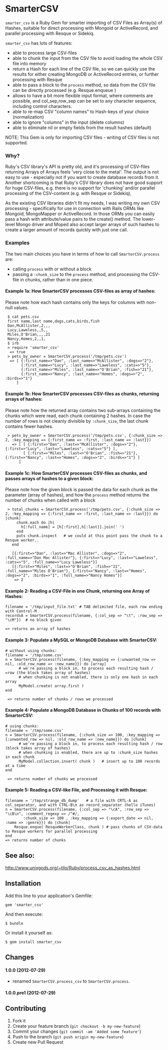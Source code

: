 # SmarterCSV

`smarter_csv` is a Ruby Gem for smarter importing of CSV Files as Array(s) of Hashes, suitable for direct processing with Mongoid or ActiveRecord, 
and parallel processing with Resque or Sidekiq.

`smarter_csv` has lots of features:
 * able to process large CSV-files
 * able to chunk the input from the CSV file to avoid loading the whole CSV file into memory
 * return a Hash for each line of the CSV file, so we can quickly use the results for either creating MongoDB or ActiveRecord entries, or further processing with Resque
 * able to pass a block to the `process` method, so data from the CSV file can be directly processed (e.g. Resque.enqueue )
 * allows to have a bit more flexible input format, where comments are possible, and col_sep,row_sep can be set to any character sequence, including control characters.
 * able to re-map CSV "column names" to Hash-keys of your choice (normalization)
 * able to ignore "columns" in the input (delete columns)
 * able to eliminate nil or empty fields from the result hashes (default)

NOTE; This Gem is only for importing CSV files - writing of CSV files is not supported.

### Why?

Ruby's CSV library's API is pretty old, and it's processing of CSV-files returning Arrays of Arrays feels 'very close to the metal'. The output is not easy to use - especially not if you want to create database records from it. Another shortcoming is that Ruby's CSV library does not have good support for huge CSV-files, e.g. there is no support for 'chunking' and/or parallel processing of the CSV-content (e.g. with Resque or Sidekiq),

As the existing CSV libraries didn't fit my needs, I was writing my own CSV processing - specifically for use in connection with Rails ORMs like Mongoid, MongoMapper or ActiveRecord. In those ORMs you can easily pass a hash with attribute/value pairs to the create() method. The lower-level Mongo driver and Moped also accept larger arrays of such hashes to create a larger amount of records quickly with just one call.

### Examples

The two main choices you have in terms of how to call `SmarterCSV.process` are:
 * calling `process` with or without a block
 * passing a `:chunk_size` to the `process` method, and processing the CSV-file in chunks, rather than in one piece.

#### Example 1a: How SmarterCSV processes CSV-files as array of hashes:
Please note how each hash contains only the keys for columns with non-null values.

     $ cat pets.csv
     first name,last name,dogs,cats,birds,fish
     Dan,McAllister,2,,,
     Lucy,Laweless,,5,,
     Miles,O'Brian,,,,21
     Nancy,Homes,2,,1, 
     $ irb
     > require 'smarter_csv'
      => true 
     > pets_by_owner = SmarterCSV.process('/tmp/pets.csv')
      => [ {:first_name=>"Dan", :last_name=>"McAllister", :dogs=>"2"},
           {:first_name=>"Lucy", :last_name=>"Laweless", :cats=>"5"}, 
           {:first_name=>"Miles", :last_name=>"O'Brian", :fish=>"21"}, 
           {:first_name=>"Nancy", :last_name=>"Homes", :dogs=>"2", :birds=>"1"} 
         ]


#### Example 1b: How SmarterCSV processes CSV-files as chunks, returning arrays of hashes:
Please note how the returned array contains two sub-arrays containing the chunks which were read, each chunk containing 2 hashes.
In case the number of rows is not cleanly divisible by `:chunk_size`, the last chunk contains fewer hashes.

     > pets_by_owner = SmarterCSV.process('/tmp/pets.csv', {:chunk_size => 2, :key_mapping => {:first_name => :first, :last_name => :last}})
       => [ [ {:first=>"Dan", :last=>"McAllister", :dogs=>"2"}, {:first=>"Lucy", :last=>"Laweless", :cats=>"5"} ], 
            [ {:first=>"Miles", :last=>"O'Brian", :fish=>"21"}, {:first=>"Nancy", :last=>"Homes", :dogs=>"2", :birds=>"1"} ]
          ]

#### Example 1c: How SmarterCSV processes CSV-files as chunks, and passes arrays of hashes to a given block:
Please note how the given block is passed the data for each chunk as the parameter (array of hashes),
and how the `process` method returns the number of chunks when called with a block

     > total_chunks = SmarterCSV.process('/tmp/pets.csv', {:chunk_size => 2, :key_mapping => {:first_name => :first, :last_name => :last}}) do |chunk|
         chunk.each do |h|
           h[:full_name] = [h[:first],h[:last]].join(' ')
         end
         puts chunk.inspect   # we could at this point pass the chunk to a Resque worker..
       end

       [{:first=>"Dan", :last=>"Mac Allister", :dogs=>"2", :full_name=>"Dan Mac Allister"}, {:first=>"Lucy", :last=>"Laweless", :cats=>"5", :full_name=>"Lucy Laweless"}]
       [{:first=>"Miles", :last=>"O'Brian", :fish=>"21", :full_name=>"Miles O'Brian"}, {:first=>"Nancy", :last=>"Homes", :dogs=>"2", :birds=>"1", :full_name=>"Nancy Homes"}]
        => 2 

#### Example 2: Reading a CSV-File in one Chunk, returning one Array of Hashes:

    filename = '/tmp/input_file.txt' # TAB delimited file, each row ending with Control-M
    recordsA = SmarterCSV.process(filename, {:col_sep => "\t", :row_sep => "\cM"})  # no block given

    => returns an array of hashes

#### Example 3: Populate a MySQL or MongoDB Database with SmarterCSV:

    # without using chunks:
    filename = '/tmp/some.csv'
    n = SmarterCSV.process(filename, {:key_mapping => {:unwanted_row => nil, :old_row_name => :new_name}}) do |array|
          # we're passing a block in, to process each resulting hash / =row (the block takes array of hashes)
          # when chunking is not enabled, there is only one hash in each array
          MyModel.create( array.first )
    end

     => returns number of chunks / rows we processed 


#### Example 4: Populate a MongoDB Database in Chunks of 100 records with SmarterCSV:

    # using chunks:
    filename = '/tmp/some.csv'
    n = SmarterCSV.process(filename, {:chunk_size => 100, :key_mapping => {:unwanted_row => nil, :old_row_name => :new_name}}) do |chunk|
          # we're passing a block in, to process each resulting hash / row (block takes array of hashes)
          # when chunking is enabled, there are up to :chunk_size hashes in each chunk
          MyModel.collection.insert( chunk )   # insert up to 100 records at a time
    end

     => returns number of chunks we processed


#### Example 5: Reading a CSV-like File, and Processing it with Resque:

    filename = '/tmp/strange_db_dump'   # a file with CRTL-A as col_separator, and with CTRL-B\n as record_separator (hello iTunes)
    n = SmarterCSV.process(filename, {:col_sep => "\cA", :row_sep => "\cB\n", :comment_regexp => /^#/,
            :chunk_size => 100 , :key_mapping => {:export_date => nil, :name => :genre}}) do |chunk|
        Resque.enque( ResqueWorkerClass, chunk ) # pass chunks of CSV-data to Resque workers for parallel processing
    end
    => returns number of chunks


## See also:

  http://www.unixgods.org/~tilo/Ruby/process_csv_as_hashes.html



## Installation

Add this line to your application's Gemfile:

    gem 'smarter_csv'

And then execute:

    $ bundle

Or install it yourself as:

    $ gem install smarter_csv


## Changes

#### 1.0.0 (2012-07-29)

 * renamed `SmarterCSV.process_csv` to `SmarterCSV.process`.

#### 1.0.0.pre1 (2012-07-29)



## Contributing

1. Fork it
2. Create your feature branch (`git checkout -b my-new-feature`)
3. Commit your changes (`git commit -am 'Added some feature'`)
4. Push to the branch (`git push origin my-new-feature`)
5. Create new Pull Request

